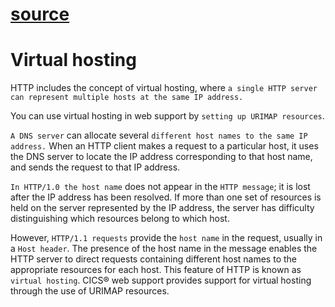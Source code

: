 # [source](https://www.ibm.com/docs/en/cics-ts/6.1?topic=concepts-virtual-hosting#dfhtl_virthost)

# Virtual hosting
HTTP includes the concept of virtual hosting, where `a single HTTP server can represent multiple hosts at the same IP address.` 

You can use virtual hosting in web support by `setting up URIMAP resources`.

`A DNS server` can allocate several `different host names to the same IP address.` When an HTTP client makes a request to a particular host, it uses the DNS server to locate the IP address corresponding to that host name, and sends the request to that IP address.

`In HTTP/1.0 the host name` does not appear in the `HTTP message`; it is lost after the IP address has been resolved. If more than one set of resources is held on the server represented by the IP address, the server has difficulty distinguishing which resources belong to which host.

However, `HTTP/1.1 requests` provide the `host name` in the request, usually in a `Host header`. The presence of the host name in the message enables the HTTP server to direct requests containing different host names to the appropriate resources for each host. This feature of HTTP is known as `virtual hosting`. CICS® web support provides support for virtual hosting through the use of URIMAP resources.
